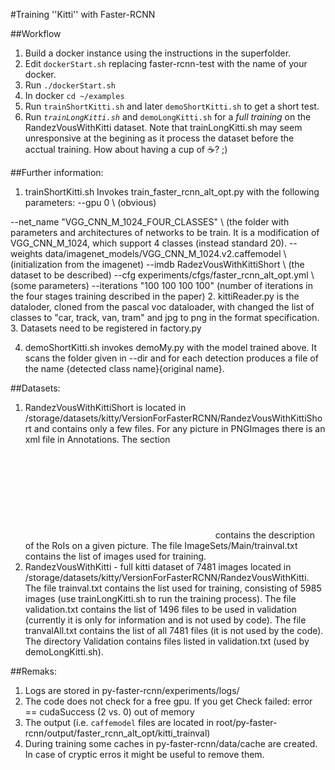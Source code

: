 #Training ''Kitti'' with  Faster-RCNN

##Workflow

1. Build a docker instance using the instructions in the superfolder.
2. Edit `dockerStart.sh` replacing faster-rcnn-test with the name of your docker.
3. Run `./dockerStart.sh`
4. In docker `cd ~/examples`
5. Run `trainShortKitti.sh` and later `demoShortKitti.sh` to get a short test.
6. Run *`trainLongKitti.sh`* and `demoLongKitti.sh` for a *full training* on the RandezVousWithKitti dataset. Note that trainLongKitti.sh may seem unresponsive at the begining as it process the dataset before the acctual training. How about having a cup of :coffee:? ;)

##Further information:

1. trainShortKitti.sh Invokes train_faster_rcnn_alt_opt.py with the following parameters:
  --gpu 0 \ (obvious)
  
  --net_name "VGG_CNN_M_1024_FOUR_CLASSES" \ (the folder with parameters and architectures of networks to be train.
                            It is a modification of VGG_CNN_M_1024, which support 4 classes (instead standard 20).
  --weights data/imagenet_models/VGG_CNN_M_1024.v2.caffemodel \ (initialization from the imagenet)
  --imdb RadezVousWithKittiShort \ (the dataset to be described)
  --cfg experiments/cfgs/faster_rcnn_alt_opt.yml \ (some parameters)
  --iterations "100 100 100 100" (number of iterations in the four stages training described in the paper)
2. kittiReader.py is the dataloder, cloned from the pascal voc dataloader, with changed the list of classes to "car, track, van, tram" and jpg to png in the format specification. 
3. Datasets need to be registered in factory.py 

4. demoShortKitti.sh invokes demoMy.py with the model trained above. It scans the folder given in --dir and for each detection produces a file of the name {detected class name}{original name}.

##Datasets:
1. RandezVousWithKittiShort is located in /storage/datasets/kitty/VersionForFasterRCNN/RandezVousWithKittiShort and contains only a few files. For any picture in PNGImages there is an xml file in Annotations. The section <object></object> contains the description of the RoIs on a given picture. The file ImageSets/Main/trainval.txt contains the list of images used for training.
2. RandezVousWithKitti - full kitti dataset of 7481 images located in /storage/datasets/kitty/VersionForFasterRCNN/RandezVousWithKitti. The file trainval.txt contains the list used for training, consisting of 5985 images (use trainLongKitti.sh to run the training process). The file validation.txt contains the list of 1496 files to be used in validation (currently it is only for information and is not used by code). The file tranvalAll.txt contains the list of all 7481 files (it is not used by the code). The directory Validation contains files listed in validation.txt (used by demoLongKitti.sh). 

##Remaks:
1. Logs are stored in py-faster-rcnn/experiments/logs/
2. The code does not check for a free gpu. If you get Check failed: error == cudaSuccess (2 vs. 0)  out of memory
3. The output (i.e. ``caffemodel`` files are located in root/py-faster-rcnn/output/faster_rcnn_alt_opt/kitti_trainval)
4. During training some caches in py-faster-rcnn/data/cache are created. In case of cryptic erros it might be useful to remove them.

